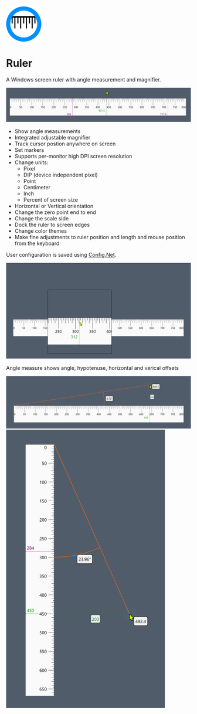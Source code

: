 ![logo](Ruler/Images/ruler96.png)

# Ruler
A Windows screen ruler with angle measurement and magnifier.

<img src="Docs/capture-000180.png" width="760"/>

- Show angle measurements
- Integrated adjustable magnifier
- Track cursor postion anywhere on screen
- Set markers
- Supports per-monitor high DPI screen resolution
- Change units:
  - Pixel
  - DIP (device independent pixel)
  - Point
  - Centimeter
  - Inch
  - Percent of screen size
- Horizontal or Vertical orientation 
- Change the zero point end to end
- Change the scale side
- Dock the ruler to screen edges
- Change color themes
- Make fine adjustments to ruler position and length and mouse position from the keyboard

User configuration is saved using [Config.Net](https://github.com/aloneguid/config).

<img src="Docs/capture-000178.png" width="760"/>

Angle measure shows angle, hypotenuse, horizontal and verical offsets 

<img src="Docs/capture-000173.png" width="760"/>

<img src="Docs/capture-000181.png" height="760"/>
